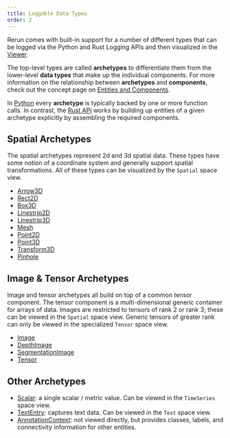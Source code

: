 ```yaml
---
title: Loggable Data Types
order: 2
---
```


Rerun comes with built-in support for a number of different types that can be logged via the Python and Rust Logging
APIs and then visualized in the [Viewer](viewer.md).

The top-level types are called **archetypes** to differentiate them from the lower-level **data types** that make up the
individual components.  For more information on the relationship between **archetypes** and **components**, check out
the concept page on [Entities and Components](../concepts/entity-component.md).

In [Python](https://ref.rerun.io) every **archetype** is typically backed by one or more function calls. In
contrast, the [Rust API](https://docs.rs/rerun/) works by building up entities of a given archetype explicitly by
assembling the required components.

## Spatial **Archetypes**
The spatial archetypes represent 2d and 3d spatial data. These types have some notion of a coordinate system and
generally support spatial transformations. All of these types can be visualized by the `Spatial` space view.
* [Arrow3D](data_types/arrow3d.md)
* [Rect2D](data_types/rect2d.md)
* [Box3D](data_types/box3d.md)
* [Linestrip2D](data_types/linestrip2d.md)
* [Linestrip3D](data_types/linestrip3d.md)
* [Mesh](data_types/mesh.md)
* [Point2D](data_types/point2d.md)
* [Point3D](data_types/point3d.md)
* [Transform3D](data_types/transform3d.md)
* [Pinhole](data_types/pinhole.md)

## Image & Tensor **Archetypes**
Image and tensor archetypes all build on top of a common tensor component. The tensor component is a multi-dimensional
generic container for arrays of data. Images are restricted to tensors of rank 2 or rank 3; these can be viewed in the
`Spatial` space view. Generic tensors of greater rank can only be viewed in the specialized `Tensor` space view.
* [Image](data_types/image.md)
* [DepthImage](data_types/depth_image.md)
* [SegmentationImage](data_types/segmentation_image.md)
* [Tensor](data_types/tensor.md)

## Other **Archetypes**
* [Scalar](data_types/scalar.md): a single scalar / metric value. Can be viewed in the `TimeSeries` space view.
* [TextEntry](data_types/text_entry.md): captures text data. Can be viewed in the `Text` space view.
* [AnnotationContext](data_types/annotation_context.md): not viewed directly, but provides classes, labels, and connectivity information for other entities.
